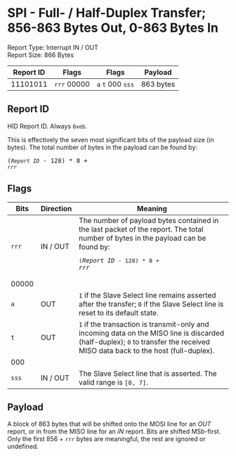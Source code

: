 
# SPI - Full- / Half-Duplex Transfer; 856-863 Bytes Out, 0-863 Bytes In
Report Type: Interrupt IN / OUT<br />
Report Size: 866 Bytes

| Report ID | Flags | Flags | Payload |
|-----------|-------|-------|---------|
| 11101011 | `rrr`&nbsp;00000 | `a`&nbsp;`t`&nbsp;000&nbsp;`sss` | 863 bytes |

## Report ID
HID Report ID.  Always `0xeb`.

This is effectively the seven most significant bits of the payload size (in bytes).  The total number of bytes in the payload can be found by: <pre>(*`Report ID`* - 128) * 8 + *`rrr`*</pre>

## Flags
| Bits  | Direction | Meaning |
|-------|-----------|---------|
| `rrr` | IN / OUT  | The number of payload bytes contained in the last packet of the report.  The total number of bytes in the payload can be found by: <pre>(*`Report ID`* - 128) * 8 + *`rrr`*</pre> |
| 00000 |          |                                                                       |
| `a`   | OUT      | `1` if the Slave Select line remains asserted after the transfer; `0` if the Slave Select line is reset to its default state. |
| `t`   | OUT      | `1` if the transaction is transmit-only and incoming data on the MISO line is discarded (half-duplex); `0` to transfer the received MISO data back to the host (full-duplex). |
| 000   |          |                                                                       |
| `sss` | IN / OUT | The Slave Select line that is asserted.  The valid range is `[0, 7]`. |

## Payload
A block of 863 bytes that will be shifted onto the MOSI line for an *OUT* report, or in from the MISO line for an *IN* report.  Bits are shifted MSb-first.  Only the first 856 + *`rrr`* bytes are meaningful, the rest are ignored or undefined.
